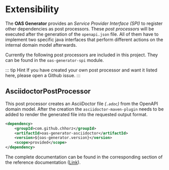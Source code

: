 # Extensibility

The **OAS Generator** provides an _Service Provider Interface (SPI)_ to register other dependencies as post processors.
These *post processors* will be executed after the generation of the `openapi.json` file.
All of them have to implement two specific java interfaces that perform different actions on the internal domain model afterwards.

Currently the following post processors are included in this project.
They can be found in the `oas-generator-spi` module.

::: tip Hint
If you have created your own post processor and want it listed here, please open a Github issue.
:::

## AsciidoctorPostProcessor
This post processor creates an AsciiDoctor file _(`.adoc`)_ from the OpenAPI domain model.
After the creation the `asciidoctor-maven-plugin` needs to be added to render the generated file into the requested output format.

``` xml
<dependency>
    <groupId>com.github.chhorz</groupId>
    <artifactId>oas-generator-asciidoctor</artifactId>
    <version>${oas-generator.version}</version>
    <scope>provided</scope>
</dependency>
```
The complete documentation can be found in the corresponding section of the reference documentation ([Link](https://chhorz.github.io/oas-generator/docs/latest/oas-generator.html#_asciidoctorpostprocessor)).
